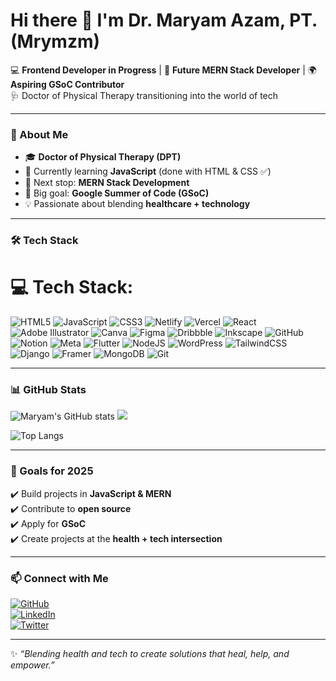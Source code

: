 # Hi there 👋 I'm Dr. Maryam Azam, PT. (Mrymzm)  

💻 **Frontend Developer in Progress** | 🎯 **Future MERN Stack Developer** | 🌍 **Aspiring GSoC Contributor**  
🩺 Doctor of Physical Therapy transitioning into the world of tech  

---

### 🚀 About Me  
- 🎓 **Doctor of Physical Therapy (DPT)**  
- 🌱 Currently learning **JavaScript** (done with HTML & CSS ✅)  
- 🔭 Next stop: **MERN Stack Development**  
- 🎯 Big goal: **Google Summer of Code (GSoC)**  
- 💡 Passionate about blending **healthcare + technology**  

---

### 🛠️ Tech Stack  

# 💻 Tech Stack:
![HTML5](https://img.shields.io/badge/html5-%23E34F26.svg?style=for-the-badge&logo=html5&logoColor=white) ![JavaScript](https://img.shields.io/badge/javascript-%23323330.svg?style=for-the-badge&logo=javascript&logoColor=%23F7DF1E) ![CSS3](https://img.shields.io/badge/css3-%231572B6.svg?style=for-the-badge&logo=css3&logoColor=white) ![Netlify](https://img.shields.io/badge/netlify-%23000000.svg?style=for-the-badge&logo=netlify&logoColor=#00C7B7) ![Vercel](https://img.shields.io/badge/vercel-%23000000.svg?style=for-the-badge&logo=vercel&logoColor=white) ![React](https://img.shields.io/badge/react-%2320232a.svg?style=for-the-badge&logo=react&logoColor=%2361DAFB) ![Adobe Illustrator](https://img.shields.io/badge/adobe%20illustrator-%23FF9A00.svg?style=for-the-badge&logo=adobe%20illustrator&logoColor=white) ![Canva](https://img.shields.io/badge/Canva-%2300C4CC.svg?style=for-the-badge&logo=Canva&logoColor=white) ![Figma](https://img.shields.io/badge/figma-%23F24E1E.svg?style=for-the-badge&logo=figma&logoColor=white) ![Dribbble](https://img.shields.io/badge/Dribbble-EA4C89?style=for-the-badge&logo=dribbble&logoColor=white) ![Inkscape](https://img.shields.io/badge/Inkscape-e0e0e0?style=for-the-badge&logo=inkscape&logoColor=080A13) ![GitHub](https://img.shields.io/badge/github-%23121011.svg?style=for-the-badge&logo=github&logoColor=white) ![Notion](https://img.shields.io/badge/Notion-%23000000.svg?style=for-the-badge&logo=notion&logoColor=white) ![Meta](https://img.shields.io/badge/Meta-%230467DF.svg?style=for-the-badge&logo=Meta&logoColor=white) ![Flutter](https://img.shields.io/badge/Flutter-%2302569B.svg?style=for-the-badge&logo=Flutter&logoColor=white) ![NodeJS](https://img.shields.io/badge/node.js-6DA55F?style=for-the-badge&logo=node.js&logoColor=white) ![WordPress](https://img.shields.io/badge/WordPress-%23117AC9.svg?style=for-the-badge&logo=WordPress&logoColor=white) ![TailwindCSS](https://img.shields.io/badge/tailwindcss-%2338B2AC.svg?style=for-the-badge&logo=tailwind-css&logoColor=white) ![Django](https://img.shields.io/badge/django-%23092E20.svg?style=for-the-badge&logo=django&logoColor=white) ![Framer](https://img.shields.io/badge/Framer-black?style=for-the-badge&logo=framer&logoColor=blue) ![MongoDB](https://img.shields.io/badge/MongoDB-4EA94B?style=for-the-badge&logo=mongodb&logoColor=white) ![Git](https://img.shields.io/badge/git-%23F05033.svg?style=for-the-badge&logo=git&logoColor=white) 


---

### 📊 GitHub Stats  

![Maryam's GitHub stats](https://github-readme-stats.vercel.app/api?username=Mrymzm&show_icons=true&theme=radical)     ![](https://nirzak-streak-stats.vercel.app/?user=Mrymzm&theme=radical&hide_border=false)  

![Top Langs](https://github-readme-stats.vercel.app/api/top-langs/?username=Mrymzm&layout=compact&theme=radical)  




---

### 🌟 Goals for 2025  
✔️ Build projects in **JavaScript & MERN**  
✔️ Contribute to **open source**  
✔️ Apply for **GSoC**  
✔️ Create projects at the **health + tech intersection**  

---

### 📫 Connect with Me  

[![GitHub](https://img.shields.io/badge/GitHub-100000?style=for-the-badge&logo=github&logoColor=white)](https://github.com/Mrymzm)  
[![LinkedIn](https://img.shields.io/badge/LinkedIn-0077B5?style=for-the-badge&logo=linkedin&logoColor=white)](https://www.linkedin.com/in/dr-maryam-azam-pt-a4b157245/)  
[![Twitter](https://img.shields.io/badge/Twitter-1DA1F2?style=for-the-badge&logo=twitter&logoColor=white)](https://x.com/MaryamAzam50392)  

---

✨ *“Blending health and tech to create solutions that heal, help, and empower.”*  
